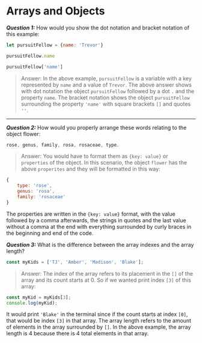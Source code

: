 # Arrays and Objects

***Question 1:***
How would you show the dot notation and bracket notation of this example:

```js
let pursuitFellow = {name: 'Trevor'}
```

```js
pursuitFellow.name

pursuitFellow['name']
```
>Answer: In the above example, `pursuitFellow` is a variable with a key represented by `name` and a value of `Trevor`. The above answer shows with dot notation the object `pursuitFellow` followed by a dot `.` and the property `name`.  The bracket notation shows the object `pursuitFellow` surrounding the property `'name'`  with square brackets `[]` and quotes `''`.
---

***Question 2:***
How would you properly arrange these words relating to the object flower:

```js
rose, genus, family, rosa, rosaceae, type.
```
>Answer: You would have to format them as `{key: value}` or `properties` of the object.  In this scenario, the object `flower` has the above `properites` and they will be formatted in this way:

```js
{
    type: 'rose',
    genus: 'rosa',
    family: 'rosaceae'
}
```
The properties are written in the `{key: value}` format, with the value followed by a comma afterwards, the strings in quotes and the last value without a comma at the end with everything surrounded by curly braces in the beginning and end of the code.

***Question 3:***
What is the difference between the array indexes and the array length?

```js
const myKids = ['TJ', 'Amber', 'Madison', 'Blake'];
```
>Answer: The index of the array refers to its placement in the `[]` of the array and its count starts at 0. So if we wanted print index `[3]` of this array:
```js
const myKid = myKids[3];
console.log(myKid);
```
It would print  `'Blake'` in the terminal since if the count starts at index `[0]`, that would be index `[3]` in that array. The array length refers to the amount of elements in the array surrounded by `[]`. In the above example, the array length is 4 because there is 4 total elements in that array. 